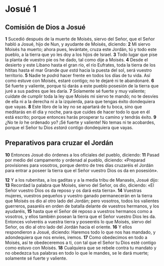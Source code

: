 # Josué 1

## **Comisión de Dios a Josué**

**1** Sucedió después de la muerte de Moisés, siervo del Señor, que el Señor habló a Josué, hijo de Nun, y ayudante de Moisés, diciendo: **2** Mi siervo Moisés ha muerto; ahora pues, levántate, cruza este Jordán, tú y todo este pueblo, a la tierra que yo les doy a los hijos de Israel. **3** Todo lugar que pise la planta de vuestro pie os he dado, tal como dije a Moisés. **4** Desde el desierto y este Líbano hasta el gran río, el río Eufrates, toda la tierra de los hititas hasta el mar Grande *que está* hacia la puesta del sol, será vuestro territorio. **5** Nadie te *podrá* hacer frente en todos los días de tu vida. Así como estuve con Moisés, estaré contigo; no te dejaré ni te abandonaré. **6** Sé fuerte y valiente, porque tú darás a este pueblo posesión de la tierra que juré a sus padres que les daría. **7** Solamente sé fuerte y muy valiente; cuídate de cumplir toda la ley que Moisés mi siervo te mandó; no te desvíes de ella ni a la derecha ni a la izquierda, para que tengas éxito dondequiera que vayas. **8** Este libro de la ley no se apartará de tu boca, sino que meditarás en él día y noche, para que cuides de hacer todo lo que en él está escrito; porque entonces harás prosperar tu camino y tendrás éxito. **9** ¿No te *lo* he ordenado yo? ¡Sé fuerte y valiente\! No temas ni te acobardes, porque el Señor tu Dios *estará* contigo dondequiera que vayas.

## **Preparativos para cruzar el Jordán**

**10** Entonces Josué dio órdenes a los oficiales del pueblo, diciendo: **11** Pasad por medio del campamento y ordenad al pueblo, diciendo: «Preparad provisiones para vosotros, porque dentro de tres días cruzaréis el Jordán para entrar a poseer la tierra que el Señor vuestro Dios os da en posesión».

**12** Y a los rubenitas, a los gaditas y a la media tribu de Manasés, Josué dijo: **13** Recordad la palabra que Moisés, siervo del Señor, os dio, diciendo: «El Señor vuestro Dios os da reposo y os dará esta tierra». **14** Vuestras mujeres, vuestros pequeños y vuestro ganado permanecerán en la tierra que Moisés os dio al otro lado del Jordán; pero vosotros, todos los valientes guerreros, pasaréis en orden de batalla delante de vuestros hermanos, y los ayudaréis, **15** hasta que el Señor dé reposo a vuestros hermanos como a vosotros, y ellos también posean la tierra que el Señor vuestro Dios les da. Entonces volveréis a vuestra tierra y poseeréis lo que Moisés, siervo del Señor, os dio al otro lado del Jordán hacia el oriente. **16** Y ellos respondieron a Josué, diciendo: Haremos todo lo que nos has mandado, y adondequiera que nos envíes, iremos. **17** Como obedecimos en todo a Moisés, así te obedeceremos a ti, con tal que el Señor tu Dios esté contigo como estuvo con Moisés. **18** Cualquiera que se rebele contra tu mandato y no obedezca tus palabras en todo lo que le mandes, se le dará muerte; solamente sé fuerte y valiente.
